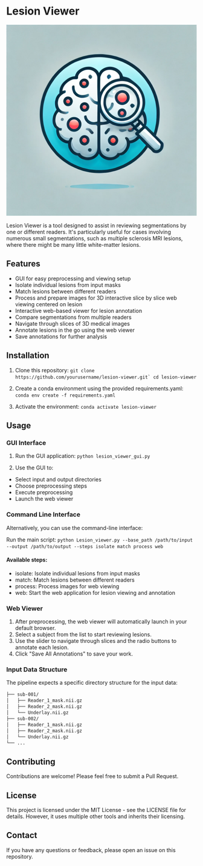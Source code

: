 # Lesion Viewer

![Lesion Viewer Logo](static/images/icon.png)

Lesion Viewer is a tool designed to assist in reviewing segmentations by one or different readers. It's particularly useful for cases involving numerous small segmentations, such as multiple sclerosis MRI lesions, where there might be many little white-matter lesions.

## Features

- GUI for easy preprocessing and viewing setup
- Isolate individual lesions from input masks
- Match lesions between different readers
- Process and prepare images for 3D interactive slice by slice web viewing centered on lesion
- Interactive web-based viewer for lesion annotation
- Compare segmentations from multiple readers
- Navigate through slices of 3D medical images
- Annotate lesions in the go using the web viewer 
- Save annotations for further analysis

## Installation

1. Clone this repository:
```git clone https://github.com/yourusername/lesion-viewer.git`
cd lesion-viewer```

2. Create a conda environment using the provided requirements.yaml:
```conda env create -f requirements.yaml```

3. Activate the environment:
```conda activate lesion-viewer```


## Usage
### GUI Interface

1. Run the GUI application:
```python lesion_viewer_gui.py```

2. Use the GUI to:
-  Select input and output directories
-  Choose preprocessing steps
-  Execute preprocessing
-  Launch the web viewer



### Command Line Interface
Alternatively, you can use the command-line interface:

Run the main script:
```python Lesion_viewer.py --base_path /path/to/input --output /path/to/output --steps isolate match process web```

#### Available steps:
- isolate: Isolate individual lesions from input masks
- match: Match lesions between different readers
- process: Process images for web viewing
- web: Start the web application for lesion viewing and annotation

### Web Viewer

1. After preprocessing, the web viewer will automatically launch in your default browser.
2. Select a subject from the list to start reviewing lesions.
3. Use the slider to navigate through slices and the radio buttons to annotate each lesion.
4. Click "Save All Annotations" to save your work.

### Input Data Structure
The pipeline expects a specific directory structure for the input data:

```base_path/
├── sub-001/
│   ├── Reader_1_mask.nii.gz
│   ├── Reader_2_mask.nii.gz
│   └── Underlay.nii.gz
├── sub-002/
│   ├── Reader_1_mask.nii.gz
│   ├── Reader_2_mask.nii.gz
│   └── Underlay.nii.gz
└── ...
```

## Contributing
Contributions are welcome! Please feel free to submit a Pull Request.

## License
This project is licensed under the MIT License - see the LICENSE file for details. However, it uses multiple other tools and inherits their licensing.

## Contact
If you have any questions or feedback, please open an issue on this repository.